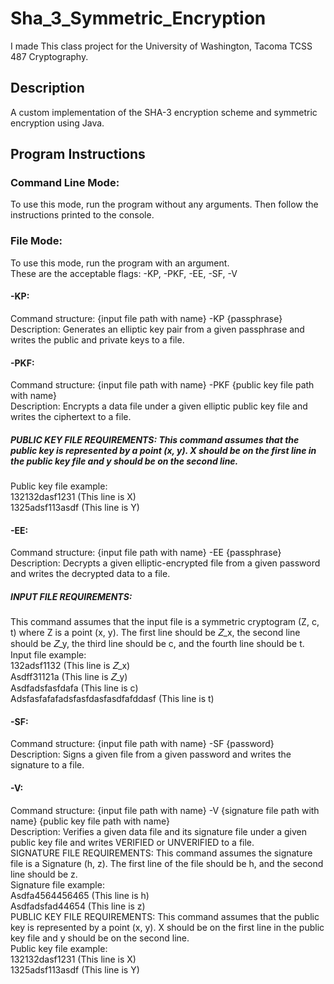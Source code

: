 # Sha_3_Symmetric_Encryption
I made This class project for the University of Washington, Tacoma TCSS 487 Cryptography.

## Description
A custom implementation of the SHA-3 encryption scheme and symmetric encryption using Java.

## Program Instructions
### Command Line Mode:
To use this mode, run the program without any arguments. Then follow the instructions printed to the console.
### File Mode:
To use this mode, run the program with an argument.\
These are the acceptable flags: -KP, -PKF, -EE, -SF, -V

#### -KP:
Command structure: {input file path with name} -KP {passphrase}
Description: Generates an elliptic key pair from a given passphrase and writes the public and
private keys to a file.

#### -PKF:
Command structure: {input file path with name} -PKF {public key file path with name}\
Description: Encrypts a data file under a given elliptic public key file and writes the ciphertext to
a file.
##### PUBLIC KEY FILE REQUIREMENTS: This command assumes that the public key is represented by a point (x, y). X should be on the first line in the public key file and y should be on the second line.
Public key file example:\
132132dasf1231 (This line is X)\
1325adsf113asdf (This line is Y)

#### -EE:
Command structure: {input file path with name} -EE {passphrase}\
Description: Decrypts a given elliptic-encrypted file from a given password and writes the decrypted data to a file.
##### INPUT FILE REQUIREMENTS:
This command assumes that the input file is a symmetric cryptogram (Z, c, t) where Z is a point (x, y). The first line should be 𝑍_x, the second line should be 𝑍_y, the third line should be c, and the fourth line should be t.\
Input file example:\
132adsf1132 (This line is 𝑍_x)\
Asdff31121a (This line is 𝑍_y)\
Asdfadsfasfdafa (This line is c)\
Adsfasfafafadsfasfdasfasdfafddasf (This line is t)

#### -SF:
Command structure: {input file path with name} -SF {password}\
Description: Signs a given file from a given password and writes the signature to a file.

#### -V:
Command structure: {input file path with name} -V {signature file path with name} {public key file path with name}\
Description: Verifies a given data file and its signature file under a given public key file and writes VERIFIED or UNVERIFIED to a file.\
SIGNATURE FILE REQUIREMENTS: This command assumes the signature file is a Signature (h, z). The first line of the file should be h, and the second line should be z.\
Signature file example:\
Asdfa4564456465 (This line is h)\
Asdfadsfad44654 (This line is z)\
PUBLIC KEY FILE REQUIREMENTS: This command assumes that the public key is represented by a point (x, y). X should be on the first line in the public key file and y should be on the second line.\
Public key file example:\
132132dasf1231 (This line is X)\
1325adsf113asdf (This line is Y)
